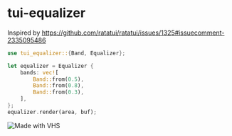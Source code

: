 # tui-equalizer

Inspired by <https://github.com/ratatui/ratatui/issues/1325#issuecomment-2335095486>

```rust
use tui_equalizer::{Band, Equalizer};

let equalizer = Equalizer {
    bands: vec![
        Band::from(0.5),
        Band::from(0.8),
        Band::from(0.3),
    ],
};
equalizer.render(area, buf);
```

![Made with VHS](https://vhs.charm.sh/vhs-732McVor5Mxwa0IMDh7uP6.gif)
